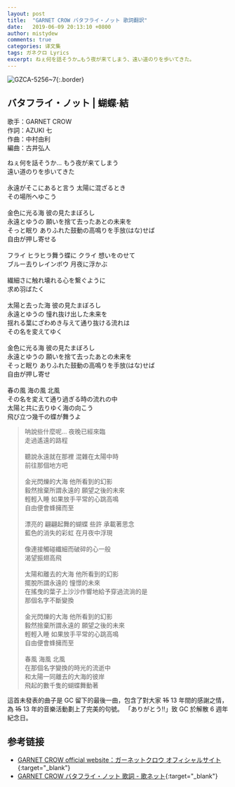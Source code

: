 ```yaml
---
layout: post
title:  "GARNET CROW バタフライ・ノット 歌詞翻訳"
date:   2019-06-09 20:13:10 +0800
author: mistydew
comments: true
categories: 译文集
tags: ガネクロ Lyrics
excerpt: ねぇ何を話そうか…もう夜が来てしまう、遠い道のりを歩いてきた。
---
```

![GZCA-5256~7](https://crowsub.github.io/assets/images/discography/album/GZCA-5256~7.jpg){:.border}

## バタフライ・ノット | 蝴蝶·結

歌手：GARNET CROW<br>
作詞：AZUKI 七<br>
作曲：中村由利<br>
編曲：古井弘人

<div class="lyric-original">
<p>
ねぇ何を話そうか… もう夜が来てしまう<br>
遠い道のりを歩いてきた<br>
<br>
永遠がそこにあると言う 太陽に混ざるとき<br>
その場所へゆこう<br>
<br>
金色に光る海 彼の見たまぼろし<br>
永遠とゆうの 願いを捨て去ったあとの未来を<br>
そっと眠り ありふれた鼓動の高鳴りを手放(はな)せば<br>
自由が押し寄せる<br>
<br>
フライ ヒラヒラ舞う蝶に クライ 想いをのせて<br>
ブルー去りレインボウ 月夜に浮かぶ<br>
<br>
繊細さに触れ壊れる心を繋ぐように<br>
求め羽ばたく<br>
<br>
太陽と去った海 彼の見たまぼろし<br>
永遠とゆうの 憧れ抜け出した未来を<br>
揺れる葉にざわめき与えて通り抜ける流れは<br>
その名を変えてゆく<br>
<br>
金色に光る海 彼の見たまぼろし<br>
永遠とゆうの 願いを捨て去ったあとの未来を<br>
そっと眠り ありふれた鼓動の高鳴りを手放(はな)せば<br>
自由が押し寄せ<br>
<br>
春の風 海の風 北風<br>
その名を変えて通り過ぎる時の流れの中<br>
太陽と共に去りゆく海の向こう<br>
飛び立つ幾千の蝶が舞うよ
</p>
</div>

<div class="lyric-translation">
<blockquote>
呐說些什麼呢... 夜晚已經來臨<br>
走過遙遠的路程<br>
<br>
聽說永遠就在那裡 混雜在太陽中時<br>
前往那個地方吧<br>
<br>
金光閃爍的大海 他所看到的幻影<br>
毅然捨棄所謂永遠的 願望之後的未來<br>
輕輕入睡 如果放手平常的心跳高鳴<br>
自由便會蜂擁而至<br>
<br>
漂亮的 翩翩起舞的蝴蝶 些許 承載著思念<br>
藍色的消失的彩虹 在月夜中浮現<br>
<br>
像連接觸碰纖細而破碎的心一般<br>
渴望振翅高飛<br>
<br>
太陽和離去的大海 他所看到的幻影<br>
擺脫所謂永遠的 憧憬的未來<br>
在搖曳的葉子上沙沙作響地給予穿過流淌的是<br>
那個名字不斷變換<br>
<br>
金光閃爍的大海 他所看到的幻影<br>
毅然捨棄所謂永遠的 願望之後的未來<br>
輕輕入睡 如果放手平常的心跳高鳴<br>
自由便會蜂擁而至<br>
<br>
春風 海風 北風<br>
在那個名字變換的時光的流逝中<br>
和太陽一同離去的大海的彼岸<br>
飛起的數千隻的蝴蝶舞動著
</blockquote>
</div>

這首未發表的曲子是 GC 留下的最後一曲，包含了對大家 ~~15~~ 13 年間的感謝之情，為 ~~15~~ 13 年的音樂活動劃上了完美的句號。
「ありがとう‼︎」致 GC 於解散 6 週年紀念日。

## 参考链接

* [GARNET CROW official website：ガーネットクロウ オフィシャルサイト](http://www.garnetcrow.com){:target="_blank"}
* [GARNET CROW バタフライ・ノット 歌詞 - 歌ネット](https://www.uta-net.com/song/153420){:target="_blank"}
